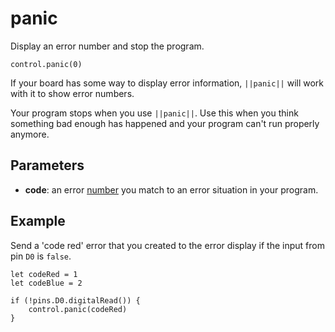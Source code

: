 # panic

Display an error number and stop the program.

```sig
control.panic(0)
```

If your board has some way to display error information, `||panic||` will work with it to show error numbers.

Your program stops when you use `||panic||`. Use this when you think something bad enough has happened and your program can't run properly anymore.

## Parameters

* **code**: an error [number](/types/number) you match to an error situation in your program.

## Example

Send a 'code red' error that you created to the error display if the input from pin `D0` is `false`.

```blocks
let codeRed = 1
let codeBlue = 2

if (!pins.D0.digitalRead()) {
    control.panic(codeRed)
}
```